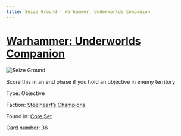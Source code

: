 ```yaml
---
title: Seize Ground - Warhammer: Underworlds Companion
---
```


# [Warhammer: Underworlds Companion](https://guidokessels.github.io/wh-underworlds)

  

![Seize Ground](https://warhammerunderworlds.com/wp-content/uploads/sites/6/2017/12/036_ENG-Seize-Ground.png)

Score this in an end phase if  you hold an objective in enemy territory

Type: Objective

Faction: [Steelheart’s Champions](https://guidokessels.github.io/wh-underworlds/factions/steelhearts-champions)

Found in: [Core Set](https://guidokessels.github.io/wh-underworlds/locations/core-set)

Card number: 36
